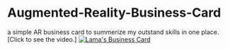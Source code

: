 # Augmented-Reality-Business-Card
a simple AR business card to summerize my outstand skills in one place.
[Click to see the video.]
<a href="https://www.youtube.com/watch?v=dSvQX8HKGTc">
<img src="https://c.top4top.net/p_11493w8pe1.jpg" title="Lama's Business Card" />
</a>
